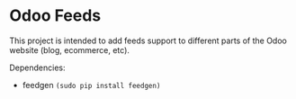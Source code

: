 Odoo Feeds
==========
This project is intended to add feeds support to different parts of the Odoo website (blog, ecommerce, etc).

Dependencies:
  - feedgen `(sudo pip install feedgen)`
